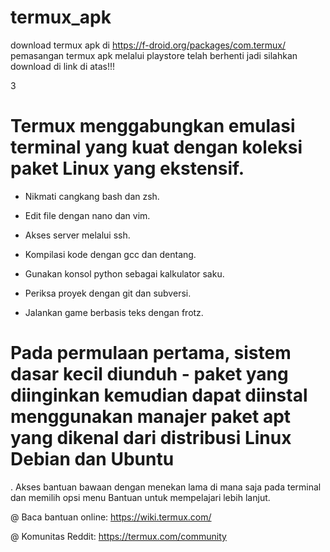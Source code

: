 # termux_apk
download termux apk di https://f-droid.org/packages/com.termux/
pemasangan termux apk melalui playstore telah berhenti jadi silahkan download di link di atas!!!


3


#  Termux menggabungkan emulasi terminal yang kuat dengan koleksi paket Linux yang ekstensif.

* Nikmati cangkang bash dan zsh.


* Edit file dengan nano dan vim.


* Akses server melalui ssh.


* Kompilasi kode dengan gcc dan dentang.


* Gunakan konsol python sebagai kalkulator saku.


* Periksa proyek dengan git dan subversi.


* Jalankan game berbasis teks dengan frotz.



#  Pada permulaan pertama, sistem dasar kecil diunduh - paket yang diinginkan kemudian dapat diinstal menggunakan manajer paket apt yang dikenal dari distribusi Linux Debian dan Ubuntu



. Akses bantuan bawaan dengan menekan lama di mana saja pada
terminal dan memilih opsi menu Bantuan untuk mempelajari lebih lanjut.


@  Baca bantuan online: https://wiki.termux.com/


@  Komunitas Reddit: https://termux.com/community

